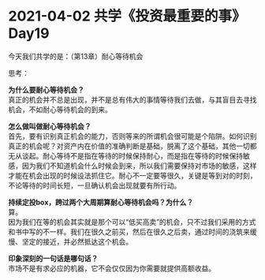 # 2021-04-02 共学《投资最重要的事》 Day19
今天我们共学的是：（第13章）耐心等待机会
 
思考：

**为什么要耐心等待机会？**  
真正的机会并不总是出现，并不是总有伟大的事情等待我们去做，与其盲目去寻找机会，不如耐心等待机会的到来。

**怎么做叫做耐心等待机会？**  
首先，要有识别真正机会的能力，否则等来的所谓机会很可能是个陷阱。如何识别真正的机会呢？对资产内在价值的准确判断是基础，脱离了这个基础，其他一切都无从谈起。耐心等待不是指在等待的时候保持耐心，而是指在等待的时候保持敏感，因为我们不知道机会什么时候会到来，所以我们需要保持对市场的敏感，这样才能在机会出现的时候设法抓住它。耐心不一定要等很久，关键是等到对的时刻，不论等待的时间长短，一旦确认机会出现就要有所行动。

**持续定投box，跨过两个大周期算耐心等待机会吗？为什么？**  
算。  
因为我们在等的机会其实就是那个可以“低买高卖”的机会，只不过我们采用的方式和书中写的不一样。我们在很久之前买，然后在很久之后卖，通过时间的浇筑来缓慢、坚定的接近，并必然抵达这个机会。

**印象深刻的一句话是哪句话？**  
市场不是有求必应的机器，它不会仅仅因为你需要就提供高额收益。


